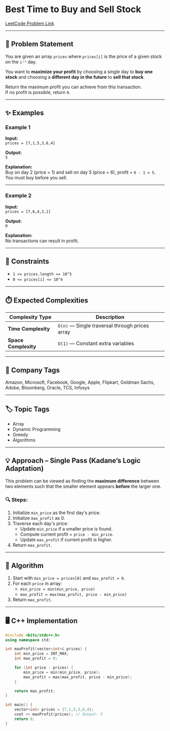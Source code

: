 # Best Time to Buy and Sell Stock

[LeetCode Problem Link](https://leetcode.com/problems/best-time-to-buy-and-sell-stock/)

---

## 📌 Problem Statement
You are given an array `prices` where `prices[i]` is the price of a given stock on the `iᵗʰ` day.  

You want to **maximize your profit** by choosing a single day to **buy one stock** and choosing a **different day in the future** to **sell that stock**.  

Return the maximum profit you can achieve from this transaction.  
If no profit is possible, return `0`.

---

## ✨ Examples

### Example 1
**Input:**  
`prices = [7,1,5,3,6,4]`  

**Output:**  
`5`  

**Explanation:**  
Buy on day 2 (price = 1) and sell on day 5 (price = 6), profit = `6 - 1 = 5`.  
You must buy before you sell.

---

### Example 2
**Input:**  
`prices = [7,6,4,3,1]`  

**Output:**  
`0`  

**Explanation:**  
No transactions can result in profit.

---

## 🎯 Constraints
- `1 <= prices.length <= 10^5`  
- `0 <= prices[i] <= 10^4`

---

## ⏱️ Expected Complexities
| Complexity Type | Description |
|-----------------|-------------|
| **Time Complexity** | `O(n)` — Single traversal through prices array |
| **Space Complexity** | `O(1)` — Constant extra variables |

---

## 🏢 Company Tags
Amazon, Microsoft, Facebook, Google, Apple, Flipkart, Goldman Sachs, Adobe, Bloomberg, Oracle, TCS, Infosys

---

## 🏷️ Topic Tags
- Array  
- Dynamic Programming  
- Greedy  
- Algorithms

---

## 💡 Approach – Single Pass (Kadane’s Logic Adaptation)
This problem can be viewed as finding the **maximum difference** between two elements such that the smaller element appears **before** the larger one.

### 🔍 Steps:
1. Initialize `min_price` as the first day's price.  
2. Initialize `max_profit` as 0.  
3. Traverse each day's price:
   - Update `min_price` if a smaller price is found.  
   - Compute current profit = `price - min_price`.  
   - Update `max_profit` if current profit is higher.  
4. Return `max_profit`.

---

## 🧠 Algorithm
1. Start with `min_price = prices[0]` and `max_profit = 0`.  
2. For each `price` in array:
   - `min_price = min(min_price, price)`  
   - `max_profit = max(max_profit, price - min_price)`  
3. Return `max_profit`.

---

## 🖥️ C++ Implementation

```cpp
#include <bits/stdc++.h>
using namespace std;

int maxProfit(vector<int>& prices) {
    int min_price = INT_MAX;
    int max_profit = 0;

    for (int price : prices) {
        min_price = min(min_price, price);
        max_profit = max(max_profit, price - min_price);
    }

    return max_profit;
}

int main() {
    vector<int> prices = {7,1,5,3,6,4};
    cout << maxProfit(prices); // Output: 5
    return 0;
}
```